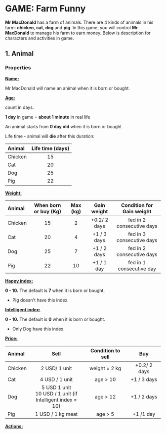 # GAME: Farm Funny

**Mr MacDonald** has a farm of animals. There are 4 kinds of animals in his farm: **chicken**, **cat**, **dog** and **pig**. In this game, you will control **Mr MacDonald** to manage his farm to earn money. Below is description for characters and activities in game.

## **1\. Animal**

### **Properties**

<u>
  <strong>Name:</strong>
</u>

Mr MacDonald will name an animal when it is born or bought.

<u>
  <strong>Age:</strong>
</u>

count in days.

**1 day** in game = **about 1 minute** in real life

An animal starts from **0 day old** when it is born or bought

Life time - animal will **die** after this duration:

Animal  | Life time (days)
:------ | :--------------:
Chicken |        15
Cat     |        20
Dog     |        25
Pig     |        22

<u>
  <strong>Weight:</strong>
</u>

Animal  | When born or buy (Kg) | Max (kg) | Gain weight  | Condition for Gain weight
:------ | :-------------------: | :------: | :----------: | :-----------------------:
Chicken |          15           |    2     | +0.2/ 2 days | fed in 2 consecutive days
Cat     |          20           |    4     | +1 / 3 days  | fed in 3 consecutive days
Dog     |          25           |    7     | +1 / 2 days  | fed in 2 consecutive days
Pig     |          22           |    10    |  +1 / 1 day   | fed in 1 consecutive day

<u>
  <strong>Happy index:</strong>
</u>

**0 - 10.** The default is **7** when it is born or bought.

- Pig doesn't have this index.

<u>
  <strong>Intelligent index:</strong>
</u>

**0 - 10.** The default is **0** when it is born or bought.

- Only Dog have this index.

<u>
  <strong>Price:</strong>
</u>

Animal  |                               Sell                               | Condition to sell |     Buy
:------ | :--------------------------------------------------------------: | :---------------: | :----------:
Chicken |                          2 USD/ 1 unit                           |   weight = 2 kg   | +0.2/ 2 days
Cat     |                          4 USD / 1 unit                          |     age > 10      | +1 / 3 days
Dog     | 5 USD 1 unit<br>10 USD / 1 unit (if<br>Intelligent index = 10)   | age > 12          | +1 / 2 days
Pig     |                        1 USD / 1 kg meat                         |      age > 5      |  +1 /1 day

<u>
  <strong>Actions:</strong>
</u>

